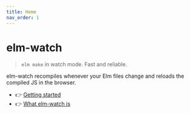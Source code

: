 ```yaml
---
title: Home
nav_order: 1
---
```


# elm-watch

> `elm make` in watch mode. Fast and reliable.

elm-watch recompiles whenever your Elm files change and reloads the compiled JS in the browser.

- 👉 [Getting started](./getting-started)
- 👉 [What elm-watch is](./what-elm-watch-is)
